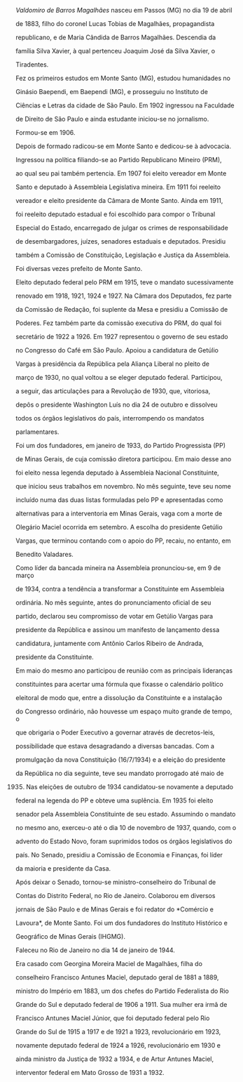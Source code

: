 

*Valdomiro de Barros Magalhães* nasceu em Passos (MG) no dia 19 de abril

de 1883, filho do coronel Lucas Tobias de Magalhães, propagandista

republicano, e de Maria Cândida de Barros Magalhães. Descendia da

família Silva Xavier, à qual pertenceu Joaquim José da Silva Xavier, o

Tiradentes.



Fez os primeiros estudos em Monte Santo (MG), estudou humanidades no

Ginásio Baependi, em Baependi (MG), e prosseguiu no Instituto de

Ciências e Letras da cidade de São Paulo. Em 1902 ingressou na Faculdade

de Direito de São Paulo e ainda estudante iniciou-se no jornalismo.

Formou-se em 1906.



Depois de formado radicou-se em Monte Santo e dedicou-se à advocacia.

Ingressou na política filiando-se ao Partido Republicano Mineiro (PRM),

ao qual seu pai também pertencia. Em 1907 foi eleito vereador em Monte

Santo e deputado à Assembleia Legislativa mineira. Em 1911 foi reeleito

vereador e eleito presidente da Câmara de Monte Santo. Ainda em 1911,

foi reeleito deputado estadual e foi escolhido para compor o Tribunal

Especial do Estado, encarregado de julgar os crimes de responsabilidade

de desembargadores, juízes, senadores estaduais e deputados. Presidiu

também a Comissão de Constituição, Legislação e Justiça da Assembleia.

Foi diversas vezes prefeito de Monte Santo.



Eleito deputado federal pelo PRM em 1915, teve o mandato sucessivamente

renovado em 1918, 1921, 1924 e 1927. Na Câmara dos Deputados, fez parte

da Comissão de Redação, foi suplente da Mesa e presidiu a Comissão de

Poderes. Fez também parte da comissão executiva do PRM, do qual foi

secretário de 1922 a 1926. Em 1927 representou o governo de seu estado

no Congresso do Café em São Paulo. Apoiou a candidatura de Getúlio

Vargas à presidência da República pela Aliança Liberal no pleito de

março de 1930, no qual voltou a se eleger deputado federal. Participou,

a seguir, das articulações para a Revolução de 1930, que, vitoriosa,

depôs o presidente Washington Luís no dia 24 de outubro e dissolveu

todos os órgãos legislativos do país, interrompendo os mandatos

parlamentares.



Foi um dos fundadores, em janeiro de 1933, do Partido Progressista (PP)

de Minas Gerais, de cuja comissão diretora participou. Em maio desse ano

foi eleito nessa legenda deputado à Assembleia Nacional Constituinte,

que iniciou seus trabalhos em novembro. No mês seguinte, teve seu nome

incluído numa das duas listas formuladas pelo PP e apresentadas como

alternativas para a interventoria em Minas Gerais, vaga com a morte de

Olegário Maciel ocorrida em setembro. A escolha do presidente Getúlio

Vargas, que terminou contando com o apoio do PP, recaiu, no entanto, em

Benedito Valadares.



Como líder da bancada mineira na Assembleia pronunciou-se, em 9 de março

de 1934, contra a tendência a transformar a Constituinte em Assembleia

ordinária. No mês seguinte, antes do pronunciamento oficial de seu

partido, declarou seu compromisso de votar em Getúlio Vargas para

presidente da República e assinou um manifesto de lançamento dessa

candidatura, juntamente com Antônio Carlos Ribeiro de Andrada,

presidente da Constituinte.



Em maio do mesmo ano participou de reunião com as principais lideranças

constituintes para acertar uma fórmula que fixasse o calendário político

eleitoral de modo que, entre a dissolução da Constituinte e a instalação

do Congresso ordinário, não houvesse um espaço muito grande de tempo, o

que obrigaria o Poder Executivo a governar através de decretos-leis,

possibilidade que estava desagradando a diversas bancadas. Com a

promulgação da nova Constituição (16/7/1934) e a eleição do presidente

da República no dia seguinte, teve seu mandato prorrogado até maio de

1935. Nas eleições de outubro de 1934 candidatou-se novamente a deputado

federal na legenda do PP e obteve uma suplência. Em 1935 foi eleito

senador pela Assembleia Constituinte de seu estado. Assumindo o mandato

no mesmo ano, exerceu-o até o dia 10 de novembro de 1937, quando, com o

advento do Estado Novo, foram suprimidos todos os órgãos legislativos do

país. No Senado, presidiu a Comissão de Economia e Finanças, foi líder

da maioria e presidente da Casa.



Após deixar o Senado, tornou-se ministro-conselheiro do Tribunal de

Contas do Distrito Federal, no Rio de Janeiro. Colaborou em diversos

jornais de São Paulo e de Minas Gerais e foi redator do *Comércio e

Lavoura*, de Monte Santo. Foi um dos fundadores do Instituto Histórico e

Geográfico de Minas Gerais (IHGMG).



Faleceu no Rio de Janeiro no dia 14 de janeiro de 1944.



Era casado com Georgina Moreira Maciel de Magalhães, filha do

conselheiro Francisco Antunes Maciel, deputado geral de 1881 a 1889,

ministro do Império em 1883, um dos chefes do Partido Federalista do Rio

Grande do Sul e deputado federal de 1906 a 1911. Sua mulher era irmã de

Francisco Antunes Maciel Júnior, que foi deputado federal pelo Rio

Grande do Sul de 1915 a 1917 e de 1921 a 1923, revolucionário em 1923,

novamente deputado federal de 1924 a 1926, revolucionário em 1930 e

ainda ministro da Justiça de 1932 a 1934, e de Artur Antunes Maciel,

interventor federal em Mato Grosso de 1931 a 1932.



